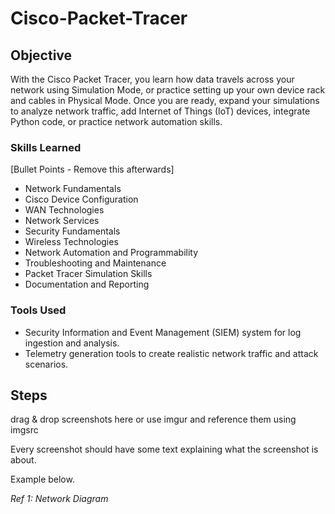 # Cisco-Packet-Tracer

## Objective

With the Cisco Packet Tracer, you learn how data travels across your network using Simulation Mode, or practice setting up your own device rack and cables in Physical Mode. Once you are ready, expand your simulations to analyze network traffic, add Internet of Things (IoT) devices, integrate Python code, or practice network automation skills.

### Skills Learned
[Bullet Points - Remove this afterwards]

- Network Fundamentals
- Cisco Device Configuration
- WAN Technologies
- Network Services
- Security Fundamentals
- Wireless Technologies
- Network Automation and Programmability
- Troubleshooting and Maintenance
- Packet Tracer Simulation Skills
- Documentation and Reporting

### Tools Used

- Security Information and Event Management (SIEM) system for log ingestion and analysis.
- Telemetry generation tools to create realistic network traffic and attack scenarios.

## Steps
drag & drop screenshots here or use imgur and reference them using imgsrc

Every screenshot should have some text explaining what the screenshot is about.

Example below.

*Ref 1: Network Diagram*
